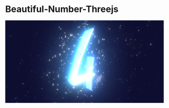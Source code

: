 # Beautiful-Number-Threejs
![3D Portfolio](https://github.com/edward7770/Beautiful-Number-Threejs/blob/main/thumbnail.png)
